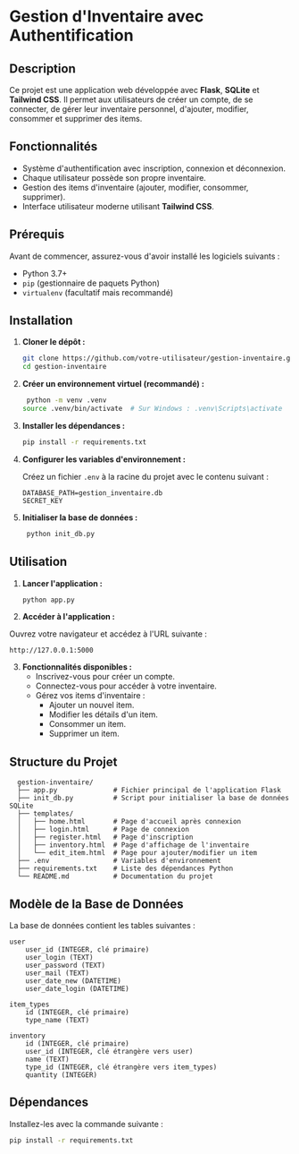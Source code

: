 # Gestion d'Inventaire avec Authentification

## Description
Ce projet est une application web développée avec **Flask**, **SQLite** et **Tailwind CSS**. Il permet aux utilisateurs de créer un compte, de se connecter, de gérer leur inventaire personnel, d'ajouter, modifier, consommer et supprimer des items.

## Fonctionnalités
- Système d'authentification avec inscription, connexion et déconnexion.
- Chaque utilisateur possède son propre inventaire.
- Gestion des items d'inventaire (ajouter, modifier, consommer, supprimer).
- Interface utilisateur moderne utilisant **Tailwind CSS**.

## Prérequis
Avant de commencer, assurez-vous d'avoir installé les logiciels suivants :
- Python 3.7+
- `pip` (gestionnaire de paquets Python)
- `virtualenv` (facultatif mais recommandé)

## Installation

1. **Cloner le dépôt :**

   ```bash
   git clone https://github.com/votre-utilisateur/gestion-inventaire.git
   cd gestion-inventaire
   
2. **Créer un environnement virtuel (recommandé) :**
   ```bash
    python -m venv .venv
   source .venv/bin/activate  # Sur Windows : .venv\Scripts\activate

3. **Installer les dépendances :**
   ```bash
   pip install -r requirements.txt


4. **Configurer les variables d'environnement :**

   Créez un fichier `.env` à la racine du projet avec le contenu suivant :

   ```plaintext
   DATABASE_PATH=gestion_inventaire.db
   SECRET_KEY

5. **Initialiser la base de données :**
   ```bash
    python init_db.py

## Utilisation

1. **Lancer l'application :**
   ```bash
   python app.py

2. **Accéder à l'application :**

Ouvrez votre navigateur et accédez à l'URL suivante :

    http://127.0.0.1:5000

3. **Fonctionnalités disponibles :**
   - Inscrivez-vous pour créer un compte.
   - Connectez-vous pour accéder à votre inventaire.
   - Gérez vos items d'inventaire :
     - Ajouter un nouvel item. 
     - Modifier les détails d'un item. 
     - Consommer un item. 
     - Supprimer un item.

## Structure du Projet

      gestion-inventaire/
      ├── app.py              # Fichier principal de l'application Flask
      ├── init_db.py          # Script pour initialiser la base de données SQLite
      ├── templates/
      │   ├── home.html       # Page d'accueil après connexion
      │   ├── login.html      # Page de connexion
      │   ├── register.html   # Page d'inscription
      │   ├── inventory.html  # Page d'affichage de l'inventaire
      │   └── edit_item.html  # Page pour ajouter/modifier un item
      ├── .env                # Variables d'environnement
      ├── requirements.txt    # Liste des dépendances Python
      └── README.md           # Documentation du projet

## Modèle de la Base de Données

La base de données contient les tables suivantes :

    user
        user_id (INTEGER, clé primaire)
        user_login (TEXT)
        user_password (TEXT)
        user_mail (TEXT)
        user_date_new (DATETIME)
        user_date_login (DATETIME)

    item_types
        id (INTEGER, clé primaire)
        type_name (TEXT)

    inventory
        id (INTEGER, clé primaire)
        user_id (INTEGER, clé étrangère vers user)
        name (TEXT)
        type_id (INTEGER, clé étrangère vers item_types)
        quantity (INTEGER)

## Dépendances

Installez-les avec la commande suivante :
   ```bash
   pip install -r requirements.txt